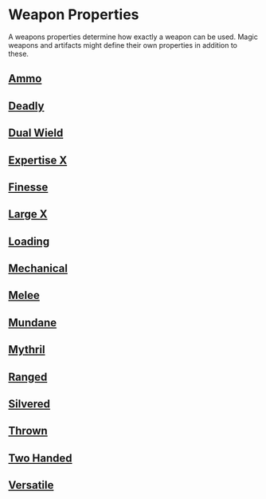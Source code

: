 # Weapon Properties

A weapons properties determine how exactly a weapon can be used. Magic weapons and artifacts might define their own properties in addition to these.

## [Ammo](Ammo%20Property.md)

## [Deadly](Deadly%20Property.md)

## [Dual Wield](Dual%20Wield%20Property.md)

## [Expertise X](Expertise%20X%20Property.md)

## [Finesse](Finesse%20Property.md)

## [Large X](Heavy%20X%20Property.md)

## [Loading](Loading%20Property.md)

## [Mechanical](Mechanical%20Property.md)

## [Melee](Melee%20Property.md)

## [Mundane](../Material%20Properties/Mundane%20Property.md)

## [Mythril](../Material%20Properties/Mythril%20Property.md)

## [Ranged](Ranged%20Property.md)

## [Silvered](../Material%20Properties/Silvered%20Property.md)

## [Thrown](Thrown%20Property.md)

## [Two Handed](Two%20Handed%20Property.md)

## [Versatile](Versatile%20Property.md)
